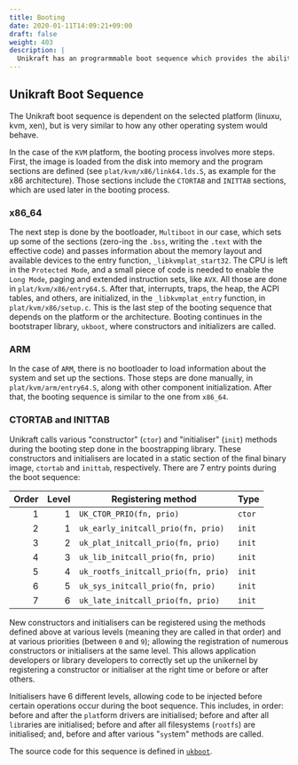 ```yaml
---
title: Booting
date: 2020-01-11T14:09:21+09:00
draft: false
weight: 403
description: |
  Unikraft has an prograrmmable boot sequence which provides the ability to inject functionality at different moments of system initialization.  Learn how to how and where to introduce custom functionality.
---
```


## Unikraft Boot Sequence
The Unikraft boot sequence is dependent on the selected platform (linuxu, kvm, xen), but is very similar to how any other operating system would behave.

In the case of the `KVM` platform, the booting process involves more steps.
First, the image is loaded from the disk into memory and the program sections are defined (see `plat/kvm/x86/link64.lds.S`, as example for the x86 architecture).
Those sections include the `CTORTAB` and `INITTAB` sections, which are used later in the booting process.

### x86_64 

The next step is done by the bootloader, `Multiboot` in our case, which sets up some of the sections (zero-ing the `.bss`, writing the `.text` with the effective code) and passes information about the memory layout and available devices to the entry function, `_libkvmplat_start32`.
The CPU is left in the `Protected Mode`, and a small piece of code is needed to enable the `Long Mode`, paging and extended instruction sets, like `AVX`.
All those are done in `plat/kvm/x86/entry64.S`.
After that, interrupts, traps, the heap, the ACPI tables, and others, are initialized, in the `_libkvmplat_entry` function, in `plat/kvm/x86/setup.c`.
This is the last step of the booting sequence that depends on the platform or the architecture.
Booting continues in the bootstraper library, `ukboot`, where constructors and initializers are called.

### ARM

In the case of `ARM`, there is no bootloader to load information about the system and set up the sections. Those steps are done manually, in `plat/kvm/arm/entry64.S`, along with other component initialization.
After that, the booting sequence is similar to the one from `x86_64`.

### CTORTAB and INITTAB

Unikraft calls various "constructor" (`ctor`) and "initialiser" (`init`) methods during the booting step done in the boostrapping library.
These constructors and initialisers are located in a static section of the final binary image, `ctortab` and `inittab`, respectively.
There are 7 entry points during the boot sequence:

| Order | Level | Registering method                  | Type   |
|------:|------:|-------------------------------------|--------|
|     1 |     1 | `UK_CTOR_PRIO(fn, prio)`            | `ctor` |
|     2 |     1 | `uk_early_initcall_prio(fn, prio)`  | `init` |
|     3 |     2 | `uk_plat_initcall_prio(fn, prio)`   | `init` |
|     4 |     3 | `uk_lib_initcall_prio(fn, prio)`    | `init` |
|     5 |     4 | `uk_rootfs_initcall_prio(fn, prio)` | `init` |
|     6 |     5 | `uk_sys_initcall_prio(fn, prio)`    | `init` |
|     7 |     6 | `uk_late_initcall_prio(fn, prio)`   | `init` |

New constructors and initialisers can be registered using the methods defined above at various levels (meaning they are called in that order) and at various priorities (between `0` and `9`); allowing the registration of numerous constructors or initialisers at the same level.
This allows application developers or library developers to correctly set up the unikernel by registering a constructor or initialiser at the right time or before or after others.

Initialisers have 6 different levels, allowing code to be injected before certain operations occur during the boot sequence.
This includes, in order: before and after the `plat`form drivers are initialised; before and after all `lib`raries are initialised; before and after all filesystems (`rootfs`) are initialised; and, before and after various "`sys`tem" methods are called.

The source code for this sequence is defined in [`ukboot`](https://github.com/unikraft/unikraft/blob/staging/lib/ukboot/boot.c).
